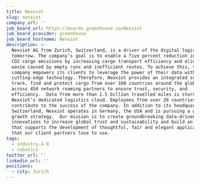 ```yaml
---
title: Nexxiot
slug: nexxiot
company_url: ''
job_board_url: https://boards.greenhouse.io/Nexxiot
job_board_provider: greenhouse
job_board_hostname: Nexxiot
description: >-
  Nexxiot AG from Zurich, Switzerland, is a driver of the digital logistics of
  tomorrow. The company’s goal is to enable a five percent reduction in global
  CO2 cargo emissions by increasing cargo transport efficiency and eliminating
  waste caused by empty runs and inefficient routes. To achieve this, the
  company empowers its clients to leverage the power of their data with
  cutting-edge technology. Therefore, Nexxiot provides an integrated solution to
  track, find and protect cargo from over 160 countries around the globe and
  across 450 network roaming partners to ensure trust, security, and
  efficiency.  Data from more than 2.5 billion travelled miles is stored in
  Nexxiot’s dedicated logistics cloud. Employees from over 20 countries
  contribute to the success of the company. In addition to its headquarters in
  Switzerland, Nexxiot operates in Germany, the USA and is pursuing a global
  growth strategy.  Our mission is to create groundbreaking data-driven
  innovations to increase global trust and sustainability and build an ecosystem
  that supports the development of thoughtful, fair and elegant applications
  that our client partners love to use.
tags:
  - industry-4.0
  - robotics
twitter_url: ''
linkedin_url: ''
positions:
  - city: Zurich
---
```


